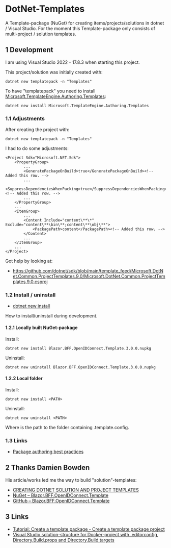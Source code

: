 # DotNet-Templates

A Template-package (NuGet) for creating items/projects/solutions in dotnet / Visual Studio. For the moment this Template-package only consists of multi-project / solution templates.

## 1 Development

I am using Visual Studio 2022 - 17.8.3 when starting this project.

This project/solution was initially created with:

	dotnet new templatepack -n "Templates"

To have "templatepack" you need to install [Microsoft.TemplateEngine.Authoring.Templates](https://www.nuget.org/packages/Microsoft.TemplateEngine.Authoring.Templates):

	dotnet new install Microsoft.TemplateEngine.Authoring.Templates

### 1.1 Adjustments

After creating the project with:

	dotnet new templatepack -n "Templates"

I had to do some adjustments:

	<Project Sdk="Microsoft.NET.Sdk">
		<PropertyGroup>
			...
			<GeneratePackageOnBuild>true</GeneratePackageOnBuild><!-- Added this row. -->
			...
			<SuppressDependenciesWhenPacking>true</SuppressDependenciesWhenPacking><!-- Added this row. -->
			...
		</PropertyGroup>
		...
		<ItemGroup>
			...
			<Content Include="content\**\*" Exclude="content\**\bin\**;content\**\obj\**">
				<PackagePath>content</PackagePath><!-- Added this row. -->
			</Content>
			...
		</ItemGroup>
		...
	</Project>

Got help by looking at:

- https://github.com/dotnet/sdk/blob/main/template_feed/Microsoft.DotNet.Common.ProjectTemplates.9.0/Microsoft.DotNet.Common.ProjectTemplates.9.0.csproj

### 1.2 Install / uninstall

- [dotnet new install](https://learn.microsoft.com/en-us/dotnet/core/tools/dotnet-new-install)

How to install/uninstall during development.

#### 1.2.1 Locally built NuGet-package

Install:

	dotnet new install Blazor.BFF.OpenIDConnect.Template.3.0.0.nupkg

Uninstall:

	dotnet new uninstall Blazor.BFF.OpenIDConnect.Template.3.0.0.nupkg

#### 1.2.2 Local folder

Install:

	dotnet new install <PATH>

Uninstall:

	dotnet new uninstall <PATH>

Where <PATH> is the path to the folder containing .template.config.
















### 1.3 Links

- [Package authoring best practices](https://learn.microsoft.com/en-us/nuget/create-packages/package-authoring-best-practices)






## 2 Thanks Damien Bowden

His article/works led me the way to build "solution"-templates:

- [CREATING DOTNET SOLUTION AND PROJECT TEMPLATES](https://damienbod.com/2022/08/15/creating-dotnet-solution-and-project-templates/)
- [NuGet – Blazor.BFF.OpenIDConnect.Template](https://www.nuget.org/packages/Blazor.BFF.OpenIDConnect.Template)
- [GitHub – Blazor.BFF.OpenIDConnect.Template](https://github.com/damienbod/Blazor.BFF.OpenIDConnect.Template)

## 3 Links

- [Tutorial: Create a template package - Create a template package project](https://learn.microsoft.com/en-us/dotnet/core/tutorials/cli-templates-create-template-package?pivots=dotnet-8-0#create-a-template-package-project)
- [Visual Studio solution-structure for Docker-project with .editorconfig, Directory.Build.props and Directory.Build.targets](https://hanskindberg.wordpress.com/2023/12/21/visual-studio-solution-structure-for-docker-project-with-editorconfig-directory-build-props-and-directory-build-targets/)